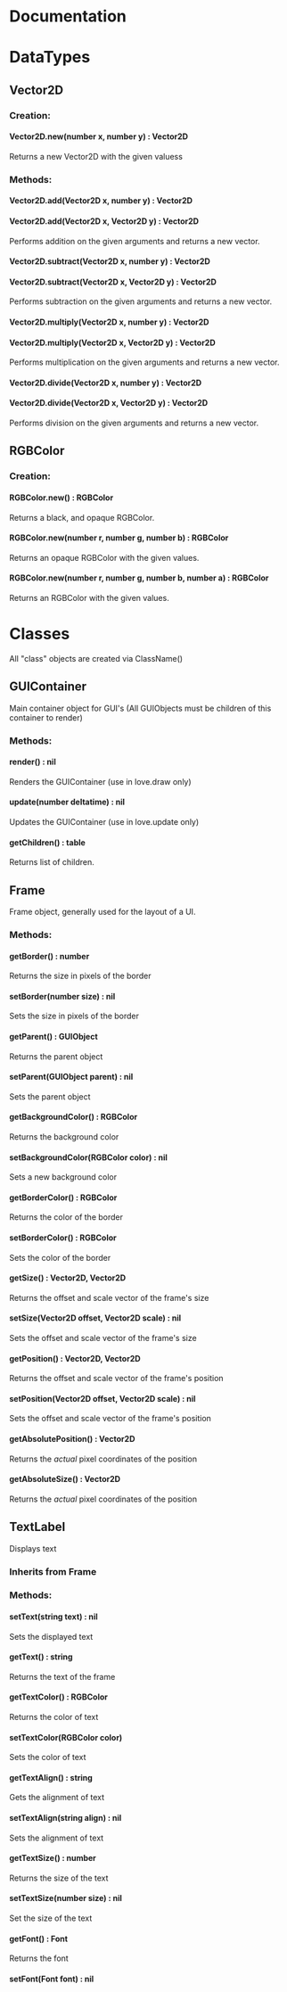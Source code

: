 # Documentation

# DataTypes

## Vector2D
### Creation:
#### Vector2D.new(number x, number y) : Vector2D
Returns a new Vector2D with the given valuess
### Methods:
#### Vector2D.add(Vector2D x, number y) : Vector2D
#### Vector2D.add(Vector2D x, Vector2D y) : Vector2D
Performs addition on the given arguments and returns a new vector.
#### Vector2D.subtract(Vector2D x, number y) : Vector2D
#### Vector2D.subtract(Vector2D x, Vector2D y) : Vector2D
Performs subtraction on the given arguments and returns a new vector.
#### Vector2D.multiply(Vector2D x, number y) : Vector2D
#### Vector2D.multiply(Vector2D x, Vector2D y) : Vector2D
Performs multiplication on the given arguments and returns a new vector.
#### Vector2D.divide(Vector2D x, number y) : Vector2D
#### Vector2D.divide(Vector2D x, Vector2D y) : Vector2D
Performs division on the given arguments and returns a new vector.

## RGBColor
### Creation:
#### RGBColor.new() : RGBColor
Returns a black, and opaque RGBColor.
#### RGBColor.new(number r, number g, number b) : RGBColor
Returns an opaque RGBColor with the given values.
#### RGBColor.new(number r, number g, number b, number a) : RGBColor
Returns an RGBColor with the given values.


# Classes
All "class" objects are created via ClassName()

## GUIContainer
Main container object for GUI's (All GUIObjects must be children of this container to render)
### Methods:
#### render() : nil
Renders the GUIContainer (use in love.draw only)
#### update(number deltatime) : nil
Updates the GUIContainer (use in love.update only)
#### getChildren() : table<GUIObject>
Returns list of children.

## Frame
Frame object, generally used for the layout of a UI.
### Methods:
#### getBorder() : number
Returns the size in pixels of the border
#### setBorder(number size) : nil
Sets the size in pixels of the border
#### getParent() : GUIObject
Returns the parent object
#### setParent(GUIObject parent) : nil
Sets the parent object
#### getBackgroundColor() : RGBColor
Returns the background color
#### setBackgroundColor(RGBColor color) : nil
Sets a new background color
#### getBorderColor() : RGBColor
Returns the color of the border
#### setBorderColor() : RGBColor
Sets the color of the border
#### getSize() : Vector2D, Vector2D
Returns the offset and scale vector of the frame's size
#### setSize(Vector2D offset, Vector2D scale) : nil
Sets the offset and scale vector of the frame's size
#### getPosition() : Vector2D, Vector2D
Returns the offset and scale vector of the frame's position
#### setPosition(Vector2D offset, Vector2D scale) : nil
Sets the offset and scale vector of the frame's position
#### getAbsolutePosition() : Vector2D
Returns the _actual_ pixel coordinates of the position
#### getAbsoluteSize() : Vector2D
Returns the _actual_ pixel coordinates of the position

## TextLabel
Displays text
### Inherits from Frame

### Methods:
#### setText(string text) : nil
Sets the displayed text
#### getText() : string
Returns the text of the frame
#### getTextColor() : RGBColor
Returns the color of text
#### setTextColor(RGBColor color)
Sets the color of text
#### getTextAlign() : string
Gets the alignment of text
#### setTextAlign(string align) : nil
Sets the alignment of text
#### getTextSize() : number
Returns the size of the text
#### setTextSize(number size) : nil
Set the size of the text
#### getFont() : Font
Returns the font
#### setFont(Font font) : nil